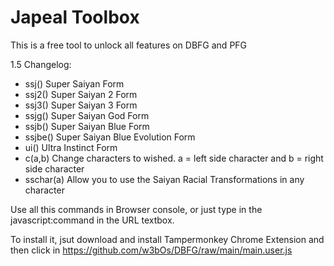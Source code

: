 # Japeal Toolbox
This is a free tool to unlock all features on DBFG and PFG

1.5 Changelog:
- ssj() Super Saiyan Form
- ssj2() Super Saiyan 2 Form
- ssj3() Super Saiyan 3 Form
- ssjg() Super Saiyan God Form
- ssjb() Super Saiyan Blue Form
- ssjbe() Super Saiyan Blue Evolution Form
- ui() Ultra Instinct Form
- c(a,b) Change characters to wished. a = left side character and b = right side character
- sschar(a) Allow you to use the Saiyan Racial Transformations in any character

Use all this commands in Browser console, or just type in the javascript:command in the URL textbox.

To install it, jsut download and install Tampermonkey Chrome Extension and then click in https://github.com/w3bOs/DBFG/raw/main/main.user.js
